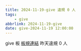 ```yaml
---
title: 2024-11-19-give 違規 0 人
tags:
    - give
abbrlink: 2024-11-19-give
date: give-2024-11-19 12:00:00
---
```

give 板 [板規連結](https://www.ptt.cc/bbs/give/M.1612495900.A.C32.html)
昨天違規 0 人

